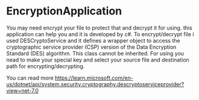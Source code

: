 # EncryptionApplication
You may need encrypt your file to protect that and decrypt it for using. this application can help you and it is developed by c#.
To encrypt/decrypt file i used DESCryptoService and it defines a wrapper object to access the cryptographic service provider (CSP) version of the Data Encryption Standard (DES) algorithm. This class cannot be inherited.
For using you nead to make your special key and select your source file and destination path for encrypting/decrypting.

You can read more https://learn.microsoft.com/en-us/dotnet/api/system.security.cryptography.descryptoserviceprovider?view=net-7.0
